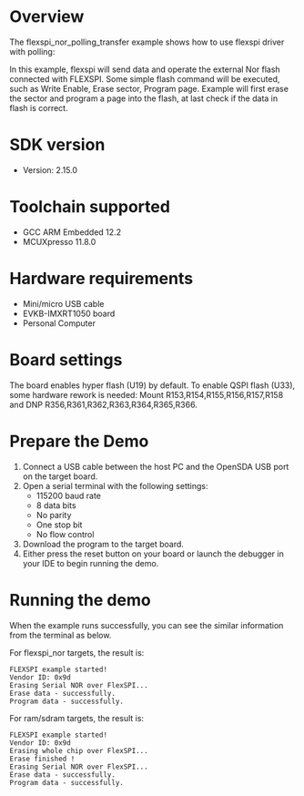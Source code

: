 Overview
========
The flexspi_nor_polling_transfer example shows how to use flexspi driver with polling:

In this example, flexspi will send data and operate the external Nor flash connected with FLEXSPI. Some simple flash command will
be executed, such as Write Enable, Erase sector, Program page.
Example will first erase the sector and program a page into the flash, at last check if the data in flash is correct.

SDK version
===========
- Version: 2.15.0

Toolchain supported
===================
- GCC ARM Embedded  12.2
- MCUXpresso  11.8.0

Hardware requirements
=====================
- Mini/micro USB cable
- EVKB-IMXRT1050 board
- Personal Computer

Board settings
==============
The board enables hyper flash (U19) by default. To enable QSPI flash (U33), some hardware rework is needed:
Mount R153,R154,R155,R156,R157,R158 and DNP R356,R361,R362,R363,R364,R365,R366.

Prepare the Demo
================
1.  Connect a USB cable between the host PC and the OpenSDA USB port on the target board.
2.  Open a serial terminal with the following settings:
    - 115200 baud rate
    - 8 data bits
    - No parity
    - One stop bit
    - No flow control
3.  Download the program to the target board.
4.  Either press the reset button on your board or launch the debugger in your IDE to begin running the demo.

Running the demo
================
When the example runs successfully, you can see the similar information from the terminal as below.

For flexspi_nor targets, the result is:
~~~~~~~~~~~~~~~~~~~~~~~~~~~~
FLEXSPI example started!
Vendor ID: 0x9d
Erasing Serial NOR over FlexSPI...
Erase data - successfully.
Program data - successfully.

~~~~~~~~~~~~~~~~~~~~~~~~~~~~


For ram/sdram targets, the result is:
~~~~~~~~~~~~~~~~~~~~~~~~~~~~
FLEXSPI example started!
Vendor ID: 0x9d
Erasing whole chip over FlexSPI...
Erase finished !
Erasing Serial NOR over FlexSPI...
Erase data - successfully.
Program data - successfully.

~~~~~~~~~~~~~~~~~~~~~~~~~~~~
